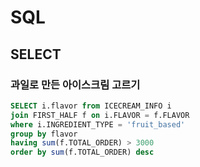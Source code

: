 # SQL

## SELECT

### 과일로 만든 아이스크림 고르기

```sql
SELECT i.flavor from ICECREAM_INFO i
join FIRST_HALF f on i.FLAVOR = f.FLAVOR
where i.INGREDIENT_TYPE = 'fruit_based'
group by flavor
having sum(f.TOTAL_ORDER) > 3000
order by sum(f.TOTAL_ORDER) desc
```
